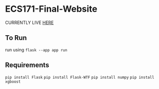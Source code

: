 # ECS171-Final-Website

CURRENTLY LIVE [HERE](https://ecs-171-final-website.vercel.app/ "Our site!")

## To Run
run using `flask --app app run`

## Requirements
`pip install Flask`
`pip install Flask-WTF`
`pip install numpy`
`pip install xgboost`
